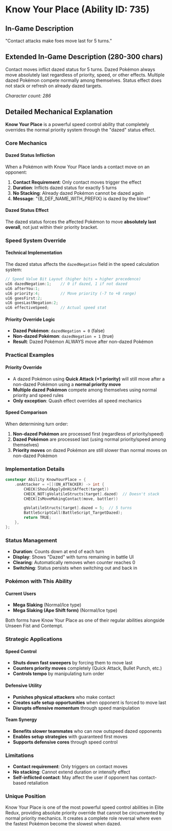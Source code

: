 # Know Your Place (Ability ID: 735)

## In-Game Description
"Contact attacks make foes move last for 5 turns."

## Extended In-Game Description (280-300 chars)
Contact moves inflict dazed status for 5 turns. Dazed Pokémon always move absolutely last regardless of priority, speed, or other effects. Multiple dazed Pokémon compete normally among themselves. Status effect does not stack or refresh on already dazed targets.

*Character count: 286*

## Detailed Mechanical Explanation
**Know Your Place** is a powerful speed control ability that completely overrides the normal priority system through the "dazed" status effect.

### Core Mechanics

#### Dazed Status Infliction
When a Pokémon with Know Your Place lands a contact move on an opponent:
1. **Contact Requirement**: Only contact moves trigger the effect
2. **Duration**: Inflicts dazed status for exactly 5 turns
3. **No Stacking**: Already dazed Pokémon cannot be dazed again
4. **Message**: "{B_DEF_NAME_WITH_PREFIX} is dazed by the blow!"

#### Dazed Status Effect
The dazed status forces the affected Pokémon to move **absolutely last overall**, not just within their priority bracket.

### Speed System Override

#### Technical Implementation
The dazed status affects the `dazedNegation` field in the speed calculation system:

```cpp
// Speed Value Bit Layout (higher bits = higher precedence)
u16 dazedNegation:1;    // 0 if dazed, 1 if not dazed
u16 afterYou:1;
u16 priority:4;         // Move priority (-7 to +8 range)  
u16 goesFirst:2;
u16 goesLastNegation:2;
u16 effectiveSpeed;     // Actual speed stat
```

#### Priority Override Logic
- **Dazed Pokémon**: `dazedNegation = 0` (false)
- **Non-dazed Pokémon**: `dazedNegation = 1` (true)
- **Result**: Dazed Pokémon ALWAYS move after non-dazed Pokémon

### Practical Examples

#### Priority Override
- A dazed Pokémon using **Quick Attack (+1 priority)** will still move after a non-dazed Pokémon using a **normal priority move**
- **Multiple dazed Pokémon** compete among themselves using normal priority and speed rules
- **Only exception**: Quash effect overrides all speed mechanics

#### Speed Comparison
When determining turn order:
1. **Non-dazed Pokémon** are processed first (regardless of priority/speed)
2. **Dazed Pokémon** are processed last (using normal priority/speed among themselves)
3. **Priority moves** on dazed Pokémon are still slower than normal moves on non-dazed Pokémon

### Implementation Details

```cpp
constexpr Ability KnowYourPlace = {
    .onAttacker = +[](ON_ATTACKER) -> int {
        CHECK(ShouldApplyOnHitAffect(target))
        CHECK_NOT(gVolatileStructs[target].dazed)  // Doesn't stack
        CHECK(IsMoveMakingContact(move, battler))

        gVolatileStructs[target].dazed = 5;  // 5 turns
        BattleScriptCall(BattleScript_TargetDazed);
        return TRUE;
    },
};
```

### Status Management
- **Duration**: Counts down at end of each turn
- **Display**: Shows "Dazed" with turns remaining in battle UI
- **Clearing**: Automatically removes when counter reaches 0
- **Switching**: Status persists when switching out and back in

### Pokémon with This Ability

#### Current Users
- **Mega Slaking** (Normal/Ice type)
- **Mega Slaking (Ape Shift form)** (Normal/Ice type)

Both forms have Know Your Place as one of their regular abilities alongside Unseen Fist and Contempt.

### Strategic Applications

#### Speed Control
- **Shuts down fast sweepers** by forcing them to move last
- **Counters priority moves** completely (Quick Attack, Bullet Punch, etc.)
- **Controls tempo** by manipulating turn order

#### Defensive Utility
- **Punishes physical attackers** who make contact
- **Creates safe setup opportunities** when opponent is forced to move last
- **Disrupts offensive momentum** through speed manipulation

#### Team Synergy
- **Benefits slower teammates** who can now outspeed dazed opponents
- **Enables setup strategies** with guaranteed first moves
- **Supports defensive cores** through speed control

### Limitations
- **Contact requirement**: Only triggers on contact moves
- **No stacking**: Cannot extend duration or intensify effect
- **Self-inflicted contact**: May affect the user if opponent has contact-based retaliation

### Unique Position
Know Your Place is one of the most powerful speed control abilities in Elite Redux, providing absolute priority override that cannot be circumvented by normal priority mechanics. It creates a complete role reversal where even the fastest Pokémon become the slowest when dazed.